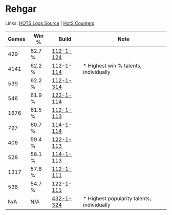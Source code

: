 # Rehgar

Links: [HOTS Logs Source](https://www.hotslogs.com/Sitewide/HeroDetails?Hero=Rehgar) | [HotS Counters](http://hotscounters.com/#/hero/Rehgar)

Games  | Win %  | Build     | Note
-----  | -----  | -----     | ----
429    | 62.7 % | [112-1-124](http://www.heroesfire.com/hots/talent-calculator/rehgar#gR7a) | 
4141   | 62.2 % | [112-1-114](http://www.heroesfire.com/hots/talent-calculator/rehgar#gR7Q) | * Highest win % talents, individually
539    | 62.2 % | [112-1-314](http://www.heroesfire.com/hots/talent-calculator/rehgar#gRAY) | 
546    | 61.9 % | [122-1-114](http://www.heroesfire.com/hots/talent-calculator/rehgar#gpXw) | 
1676   | 61.5 % | [112-1-113](http://www.heroesfire.com/hots/talent-calculator/rehgar#gR7P) | 
797    | 60.7 % | [114-1-114](http://www.heroesfire.com/hots/talent-calculator/rehgar#gV_w) | 
406    | 59.4 % | [122-1-113](http://www.heroesfire.com/hots/talent-calculator/rehgar#gpXv) | 
528    | 58.1 % | [114-1-113](http://www.heroesfire.com/hots/talent-calculator/rehgar#gV_v) | 
1317   | 57.8 % | [112-1-111](http://www.heroesfire.com/hots/talent-calculator/rehgar#gR7N) | 
538    | 54.7 % | [122-1-111](http://www.heroesfire.com/hots/talent-calculator/rehgar#gpXt) | 
N/A    | N/A    | [432-1-324](http://www.heroesfire.com/hots/talent-calculator/rehgar#seQi) | * Highest popularity talents, individually
